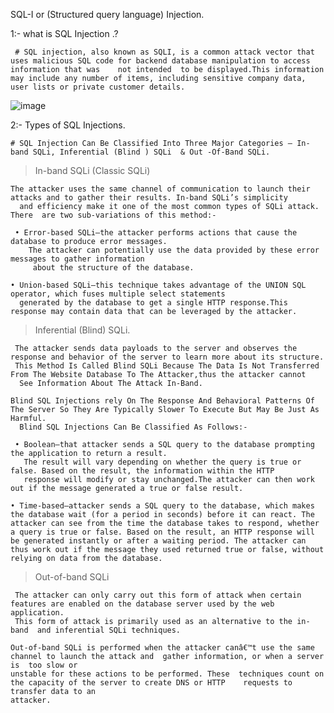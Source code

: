 SQL-I or (Structured query language) Injection.

1:- what is SQL Injection .?
     
     # SQL injection, also known as SQLI, is a common attack vector that uses malicious SQL code for backend database manipulation to access information that was    not intended  to be displayed.This information may include any number of items, including sensitive company data, user lists or private customer details.
  ![image](https://user-images.githubusercontent.com/80889609/157209037-e92598ba-9b54-4cba-a298-dd8d8fd12e3a.png)
       
2:- Types of SQL Injections.
 
    # SQL Injection Can Be Classified Into Three Major Categories – In-band SQLi, Inferential (Blind ) SQLi  & Out -Of-Band SQLi.

>In-band SQLi (Classic SQLi) 
  
    The attacker uses the same channel of communication to launch their  attacks and to gather their results. In-band SQLi’s simplicity 
      and efficiency make it one of the most common types of SQLi attack. There  are two sub-variations of this method:-
      
     • Error-based SQLi—the attacker performs actions that cause the database to produce error messages. 
        The attacker can potentially use the data provided by these error messages to gather information
         about the structure of the database.

    • Union-based SQLi—this technique takes advantage of the UNION SQL operator, which fuses multiple select statements 
      generated by the database to get a single HTTP response.This response may contain data that can be leveraged by the attacker.
      
 >Inferential (Blind) SQLi.
 
     The attacker sends data payloads to the server and observes the  response and behavior of the server to learn more about its structure.  
     This Method Is Called Blind SQLi Because The Data Is Not Transferred From The Website Database To The Attacker,thus the attacker cannot 
      See Information About The Attack In-Band.

    Blind SQL Injections rely On The Response And Behavioral Patterns Of The Server So They Are Typically Slower To Execute But May Be Just As Harmful. 
      Blind SQL Injections Can Be Classified As Follows:-
    
     • Boolean—that attacker sends a SQL query to the database prompting the application to return a result. 
       The result will vary depending on whether the query is true or false. Based on the result, the information within the HTTP
       response will modify or stay unchanged.The attacker can then work out if the message generated a true or false result.

    • Time-based—attacker sends a SQL query to the database, which makes the database wait (for a period in seconds) before it can react. The attacker can see from the time the database takes to respond, whether a query is true or false. Based on the result, an HTTP response will be generated instantly or after a waiting period. The attacker can thus work out if the message they used returned true or false, without relying on data from the database.
     
   >Out-of-band SQLi   
     
     The attacker can only carry out this form of attack when certain  features are enabled on the database server used by the web application. 
     This form of attack is primarily used as an alternative to the in-band  and inferential SQLi techniques. 

    Out-of-band SQLi is performed when the attacker canâ€™t use the same  channel to launch the attack and  gather information, or when a server is  too slow or  
    unstable for these actions to be performed. These  techniques count on the capacity of the server to create DNS or HTTP    requests to transfer data to an 
    attacker.
